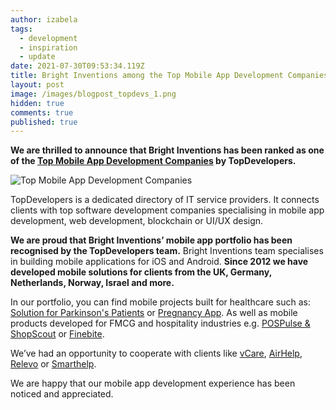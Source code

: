 ```yaml
---
author: izabela
tags:
  - development
  - inspiration
  - update
date: 2021-07-30T09:53:34.119Z
title: Bright Inventions among the Top Mobile App Development Companies
layout: post
image: /images/blogpost_topdevs_1.png
hidden: true
comments: true
published: true
---
```

**We are thrilled to announce that Bright Inventions has been ranked as one of the [Top Mobile App Development Companies](https://www.topdevelopers.co/directory/mobile-app-development-companies) by TopDevelopers.**

![Top Mobile App Development Companies](/images/blogpost_topdevs_1.png)

TopDevelopers is a dedicated directory of IT service providers. It connects clients with top software development companies specialising in mobile app development, web development, blockchain or UI/UX design.

**We are proud that Bright Inventions’ mobile app portfolio has been recognised by the TopDevelopers team.** Bright Inventions team specialises in building mobile applications for iOS and Android. **Since 2012 we have developed mobile solutions for clients from the UK, Germany, Netherlands, Norway, Israel and more.**

In our portfolio, you can find mobile projects built for healthcare such as: [Solution for Parkinson's Patients](https://brightinventions.pl/projects/solution-for-parkinsons-patients/) or [Pregnancy App](https://brightinventions.pl/projects/pregnancy-app/). As well as mobile products developed for FMCG and hospitality industries e.g. [POSPulse & ShopScout](https://brightinventions.pl/projects/pospulse-shopscout/) or [Finebite](https://brightinventions.pl/projects/everytap/).

We’ve had an opportunity to cooperate with clients like [vCare](https://brightinventions.pl/projects/vCare/), [AirHelp](https://brightinventions.pl/projects/airhelp/), [Relevo](https://brightinventions.pl/projects/eco-friendly-app/) or [Smarthelp](https://brightinventions.pl/projects/smarthelp/).

We are happy that our mobile app development experience has been noticed and appreciated.
